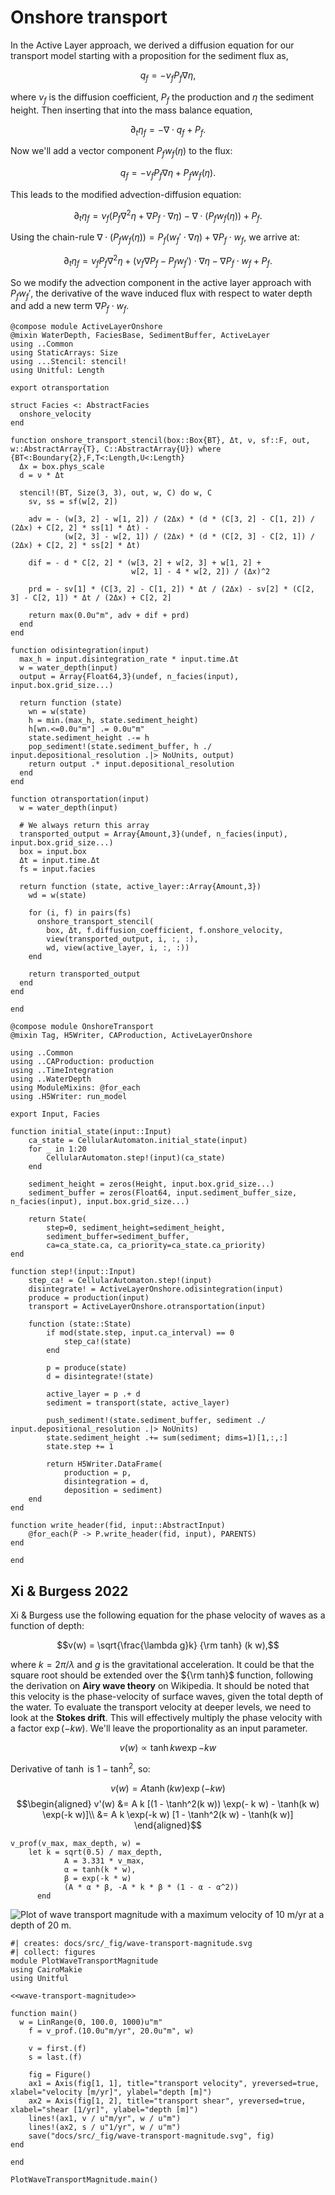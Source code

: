 # Onshore transport

In the Active Layer approach, we derived a diffusion equation for our transport model starting with a proposition for the sediment flux as,

$$q_f = -\nu_f P_f \nabla \eta,$$

where $\nu_f$ is the diffusion coefficient, $P_f$ the production and $\eta$ the sediment height.
Then inserting that into the mass balance equation,

$$\partial_t \eta_f = -\nabla \cdot q_f + P_f.$$

Now we'll add a vector component $P_f w_f(\eta)$ to the flux:

$$q_f = -\nu_f P_f \nabla \eta + P_f w_f(\eta).$$

This leads to the modified advection-diffusion equation:

$$\partial_t \eta_f = \nu_f (P_f \nabla^2 \eta + \nabla P_f \cdot \nabla \eta) - \nabla \cdot (P_f w_f(\eta)) + P_f.$$

Using the chain-rule $\nabla \cdot (P_f w_f(\eta)) = P_f (w_f' \cdot \nabla \eta) + \nabla P_f \cdot w_f$, we arrive at:

$$\partial_t \eta_f = \nu_f P_f \nabla^2 \eta + (\nu_f \nabla P_f - P_f w_f') \cdot \nabla \eta - \nabla P_f \cdot w_f + P_f.$$

So we modify the advection component in the active layer approach with $P_f w_f'$, the derivative of the wave induced flux with respect to water depth and add a new term $\nabla P_f \cdot w_f$.

``` {.julia file=src/Components/ActiveLayerOnshore.jl}
@compose module ActiveLayerOnshore
@mixin WaterDepth, FaciesBase, SedimentBuffer, ActiveLayer
using ..Common
using StaticArrays: Size
using ...Stencil: stencil!
using Unitful: Length

export otransportation

struct Facies <: AbstractFacies
  onshore_velocity
end

function onshore_transport_stencil(box::Box{BT}, Δt, ν, sf::F, out, w::AbstractArray{T}, C::AbstractArray{U}) where {BT<:Boundary{2},F,T<:Length,U<:Length}
  Δx = box.phys_scale
  d = ν * Δt

  stencil!(BT, Size(3, 3), out, w, C) do w, C
    sv, ss = sf(w[2, 2])

    adv = - (w[3, 2] - w[1, 2]) / (2Δx) * (d * (C[3, 2] - C[1, 2]) / (2Δx) + C[2, 2] * ss[1] * Δt) -
            (w[2, 3] - w[2, 1]) / (2Δx) * (d * (C[2, 3] - C[2, 1]) / (2Δx) + C[2, 2] * ss[2] * Δt)

    dif = - d * C[2, 2] * (w[3, 2] + w[2, 3] + w[1, 2] +
                           w[2, 1] - 4 * w[2, 2]) / (Δx)^2

    prd = - sv[1] * (C[3, 2] - C[1, 2]) * Δt / (2Δx) - sv[2] * (C[2, 3] - C[2, 1]) * Δt / (2Δx) + C[2, 2]

    return max(0.0u"m", adv + dif + prd)
  end
end

function odisintegration(input)
  max_h = input.disintegration_rate * input.time.Δt
  w = water_depth(input)
  output = Array{Float64,3}(undef, n_facies(input), input.box.grid_size...)

  return function (state)
    wn = w(state)
    h = min.(max_h, state.sediment_height)
    h[wn.<=0.0u"m"] .= 0.0u"m"
    state.sediment_height .-= h
    pop_sediment!(state.sediment_buffer, h ./ input.depositional_resolution .|> NoUnits, output)
    return output .* input.depositional_resolution
  end
end

function otransportation(input)
  w = water_depth(input)

  # We always return this array
  transported_output = Array{Amount,3}(undef, n_facies(input), input.box.grid_size...)
  box = input.box
  Δt = input.time.Δt
  fs = input.facies

  return function (state, active_layer::Array{Amount,3})
    wd = w(state)

    for (i, f) in pairs(fs)
      onshore_transport_stencil(
        box, Δt, f.diffusion_coefficient, f.onshore_velocity,
        view(transported_output, i, :, :),
        wd, view(active_layer, i, :, :))
    end

    return transported_output
  end
end

end
```

``` {.julia file=src/Models/OnshoreTransport.jl}
@compose module OnshoreTransport
@mixin Tag, H5Writer, CAProduction, ActiveLayerOnshore

using ..Common
using ..CAProduction: production
using ..TimeIntegration
using ..WaterDepth
using ModuleMixins: @for_each
using .H5Writer: run_model

export Input, Facies

function initial_state(input::Input)
    ca_state = CellularAutomaton.initial_state(input)
    for _ in 1:20
        CellularAutomaton.step!(input)(ca_state)
    end

    sediment_height = zeros(Height, input.box.grid_size...)
    sediment_buffer = zeros(Float64, input.sediment_buffer_size, n_facies(input), input.box.grid_size...)

    return State(
        step=0, sediment_height=sediment_height,
        sediment_buffer=sediment_buffer,
        ca=ca_state.ca, ca_priority=ca_state.ca_priority)
end

function step!(input::Input)
    step_ca! = CellularAutomaton.step!(input)
    disintegrate! = ActiveLayerOnshore.odisintegration(input)
    produce = production(input)
    transport = ActiveLayerOnshore.otransportation(input)

    function (state::State)
        if mod(state.step, input.ca_interval) == 0
            step_ca!(state)
        end

        p = produce(state)
        d = disintegrate!(state)

        active_layer = p .+ d
        sediment = transport(state, active_layer)

        push_sediment!(state.sediment_buffer, sediment ./ input.depositional_resolution .|> NoUnits)
        state.sediment_height .+= sum(sediment; dims=1)[1,:,:]
        state.step += 1

        return H5Writer.DataFrame(
            production = p,
            disintegration = d,
            deposition = sediment)
    end
end

function write_header(fid, input::AbstractInput)
    @for_each(P -> P.write_header(fid, input), PARENTS)
end

end
```

## Xi & Burgess 2022

Xi & Burgess use the following equation for the phase velocity of waves as a function of depth:

$$v(w) = \sqrt{\frac{\lambda g}k} {\rm tanh} (k w),$$

where $k = 2\pi/\lambda$ and $g$ is the gravitational acceleration. It could be that the square root should be extended over the ${\rm tanh}$ function, following the derivation on **Airy wave theory** on Wikipedia. It should be noted that this velocity is the phase-velocity of surface waves, given the total depth of the water. To evaluate the transport velocity at deeper levels, we need to look at the **Stokes drift**. This will effectively multiply the phase velocity with a factor $\exp(-kw)$. We'll leave the proportionality as an input parameter.

$$v(w) \propto \tanh{k w} \exp{-kw}$$

Derivative of $\tanh$ is $1 - \tanh^2$, so:

$$v(w) = A \tanh(k w) \exp(- k w)$$
$$\begin{aligned}
v'(w) &= A k [(1 - \tanh^2(k w)) \exp(- k w) - \tanh(k w) \exp(-k w)]\\
      &= A k \exp(-k w) [1 - \tanh^2(k w) - \tanh(k w)]
\end{aligned}$$

``` {.julia #wave-transport-magnitude}
v_prof(v_max, max_depth, w) = 
  	let k = sqrt(0.5) / max_depth,
		    A = 3.331 * v_max,
		    α = tanh(k * w),
		    β = exp(-k * w)
		    (A * α * β, -A * k * β * (1 - α - α^2))
	  end
```

![Plot of wave transport magnitude with a maximum velocity of 10 m/yr at a depth of 20 m.](fig/wave-transport-magnitude.svg)

``` {.julia .task}
#| creates: docs/src/_fig/wave-transport-magnitude.svg
#| collect: figures
module PlotWaveTransportMagnitude
using CairoMakie
using Unitful

<<wave-transport-magnitude>>

function main()
  w = LinRange(0, 100.0, 1000)u"m"
	f = v_prof.(10.0u"m/yr", 20.0u"m", w)

	v = first.(f)
	s = last.(f)
	
	fig = Figure()
	ax1 = Axis(fig[1, 1], title="transport velocity", yreversed=true, xlabel="velocity [m/yr]", ylabel="depth [m]")
	ax2 = Axis(fig[1, 2], title="transport shear", yreversed=true, xlabel="shear [1/yr]", ylabel="depth [m]")
	lines!(ax1, v / u"m/yr", w / u"m")
	lines!(ax2, s / u"1/yr", w / u"m")
	save("docs/src/_fig/wave-transport-magnitude.svg", fig)
end

end

PlotWaveTransportMagnitude.main()
```

## 
